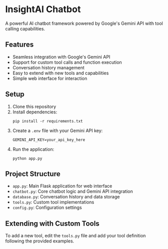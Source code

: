 # InsightAI Chatbot

A powerful AI chatbot framework powered by Google's Gemini API with tool calling capabilities.

## Features

- Seamless integration with Google's Gemini API
- Support for custom tool calls and function execution
- Conversation history management
- Easy to extend with new tools and capabilities
- Simple web interface for interaction

## Setup

1. Clone this repository
2. Install dependencies:
   ```
   pip install -r requirements.txt
   ```
3. Create a `.env` file with your Gemini API key:
   ```
   GEMINI_API_KEY=your_api_key_here
   ```
4. Run the application:
   ```
   python app.py
   ```

## Project Structure

- `app.py`: Main Flask application for web interface
- `chatbot.py`: Core chatbot logic and Gemini API integration
- `database.py`: Conversation history and data storage
- `tools.py`: Custom tool implementations
- `config.py`: Configuration settings

## Extending with Custom Tools

To add a new tool, edit the `tools.py` file and add your tool definition following the provided examples.
